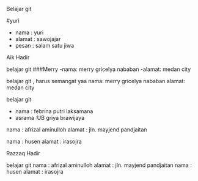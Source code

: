 Belajar git

#yuri
- nama    : yuri
- alamat  : sawojajar
- pesan   : salam satu jiwa
 

Aik Hadir


belajar git 
###Merry
-nama: merry gricelya nababan
-alamat: medan city

belajar git , harus semangat yaa
nama: merry gricelya nababan
alamat: medan city


belajar git

- nama : febrina putri laksamana
- asrama :UB griya brawijaya



nama   : afrizal aminulloh
alamat : jln. mayjend pandjaitan

nama : husen
alamat : irasojra

Razzaq Hadir



belajar git
nama   : afrizal aminulloh
alamat : jln. mayjend pandjaitan
nama : husen
alamat : irasojra

